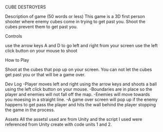 CUBE DESTROYERS

Description of game (50 words or less)
This game is a 3D first person shooter where enemy cubes come in trying to get past you. Shoot  the cubes prevent them to get past you. 

Controls

use the arrow keys A and D to go left and right from your screen 
use the left click button on your mouse to shoot

How to Play

Shoot at the cubes that pop up on your screen. You can not let the cubes get past you or that will be a game over. 

Dev Log 
-Player moves left and right using the arrow keys and shoots a ball using the left click button on your mouse.
-Boundaries are in place so the player and enemies will not fall off the map. 
-Enemies will move towards you moesing in a straight line. 
-A game over screen will pop up if the enemy happens to get pass the player and hits the wall behind the player stopping the game in the process. 
 
Assets 
All the assetsI used are from Unity and the script I used were referenced from Unity create with code units 1 and 2. 
